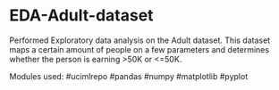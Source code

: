 # EDA-Adult-dataset

Performed Exploratory data analysis on the Adult dataset. This dataset maps a certain amount of people on a few parameters and determines whether the person is earning >50K or <=50K.

Modules used:
#ucimlrepo #pandas #numpy #matplotlib #pyplot
